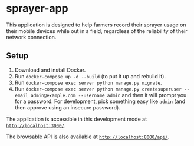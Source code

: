 # sprayer-app

This application is designed to help farmers record their sprayer usage on their mobile devices while out in a field, regardless of the reliability of their network connection.

## Setup

1. Download and install Docker.
2. Run `docker-compose up -d --build` (to put it up and rebuild it).
3. Run `docker-compose exec server python manage.py migrate`.
4. Run `docker-compose exec server python manage.py createsuperuser --email admin@example.com --username admin` and then it will prompt you for a password. For development, pick something easy like `admin` (and then approve using an insecure password).

The application is accessible in this development mode at [`http://localhost:3000/`](http://localhost:3000/).

The browsable API is also available at [`http://localhost:8000/api/`](http://localhost:8000/api/).
